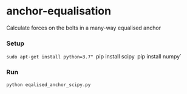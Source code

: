 # anchor-equalisation
Calculate forces on the bolts in a many-way equalised anchor


### Setup
`sudo apt-get install python=3.7"
`pip install scipy`
`pip install numpy`


### Run
`python eqalised_anchor_scipy.py`
